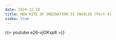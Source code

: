 ```yaml
---
date: 2024-12-19
title: NEW RITE OF ORDINATION IS INVALID (Part 4)
video: true
---
```



{{< youtube e26-vjOKxp8 >}}
